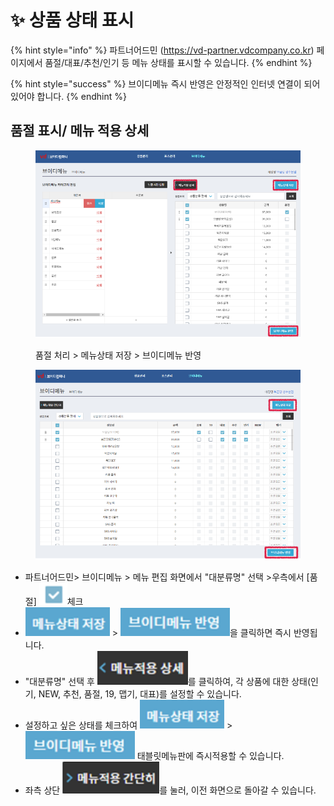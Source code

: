 # ✨ 상품 상태 표시

{% hint style="info" %}
파트너어드민 (https://vd-partner.vdcompany.co.kr) 페이지에서 품절/대표/추천/인기 등 메뉴 상태를 표시할 수 있습니다.
{% endhint %}

{% hint style="success" %}
브이디메뉴 즉시 반영은 안정적인 인터넷 연결이 되어있어야 합니다.
{% endhint %}

## 품절 표시/  메뉴 적용 상세

<figure><img src="../.gitbook/assets/image (8).png" alt="" width="563"><figcaption><p>품절 처리 > 메뉴상태 저장 > 브이디메뉴 반영</p></figcaption></figure>

<figure><img src="../.gitbook/assets/image (9).png" alt="" width="524"><figcaption></figcaption></figure>

* 파트너어드민> 브이디메뉴 > 메뉴 편집 화면에서 "대분류명" 선택 >우측에서 \[품절] <img src="../.gitbook/assets/image (37).png" alt="" data-size="line">체크
* <img src="../.gitbook/assets/image (38).png" alt="" data-size="line"> > <img src="../.gitbook/assets/image (39).png" alt="" data-size="line">을 클릭하면 즉시 반영됩니다.
* "대분류명" 선택 후 <img src="../.gitbook/assets/image (40).png" alt="" data-size="line">를 클릭하여, 각 상품에 대한 상태(인기, NEW, 추천, 품절, 19, 맵기, 대표)를 설정할 수 있습니다.
* 설정하고 싶은 상태를 체크하여 <img src="../.gitbook/assets/image (38).png" alt="" data-size="line"> > <img src="../.gitbook/assets/image (39).png" alt="" data-size="line"> 태블릿메뉴판에 즉시적용할 수 있습니다.
* 좌측 상단 <img src="../.gitbook/assets/image (41).png" alt="" data-size="line">를 눌러, 이전 화면으로 돌아갈 수 있습니다.

##

